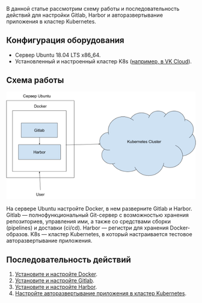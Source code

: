 В данной статье рассмотрим схему работы и последовательность действий для настройки Gitlab, Harbor и авторазвертывание приложения в кластер Kubernetes.

## Конфигурация оборудования

- Сервер Ubuntu 18.04 LTS x86_64.
- Установленный и настроенный кластер K8s ([например, в VK Cloud](https://mcs.mail.ru/app/services/containers/list/)).

## Схема работы

**![](./assets/1583483568224-1583483568224.png)**

На сервере Ubuntu настройте Docker, в нем разверните Gitlab и Harbor. Gitlab — полнофункциональный Git-сервер с возможностью хранения репозиториев, управления ими, а также со средствами сборки (pipelines) и доставки (ci/cd). Harbor — регистри для хранения Docker-образов. K8s — кластер Kubernetes, в который настраивается тестовое авторазвертывание приложения.

## Последовательность действий

1.  [Установите и настройте Docker](https://mcs.mail.ru/help/gitlab-ci-cd/docker-installation).
2.  [Установите и настройте Gitlab](https://mcs.mail.ru/help/gitlab-ci-cd/gitlab-installation).
3.  [Установите и настройте Harbor](https://mcs.mail.ru/help/gitlab-ci-cd/harbor-installation).
4.  [Настройте авторазвертывание приложения в кластер Kubernetes](https://mcs.mail.ru/help/gitlab-ci-cd/k8s-autodeploy).

